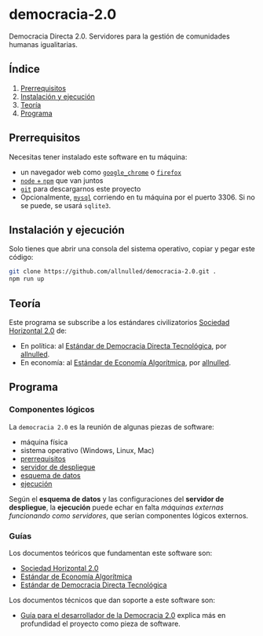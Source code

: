 # democracia-2.0

Democracia Directa 2.0. Servidores para la gestión de comunidades humanas igualitarias.

## Índice

1. [Prerrequisitos](#prerrequisitos)
2. [Instalación y ejecución](#instalación-y-ejecución)
3. [Teoría](#teoría)
4. [Programa](#programa)


## Prerrequisitos

Necesitas tener instalado este software en tu máquina:

- un navegador web como [`google_chrome`](https://www.google.com/intl/es_es/chrome/?brand=YTUH&gclsrc=ds&gclsrc=ds) o [`firefox`](https://www.mozilla.org/es-ES/firefox/new/)
- [`node` + `npm`](https://nodejs.org/en/download) que van juntos
- [`git`](https://git-scm.com/downloads) para descargarnos este proyecto
- Opcionalmente, [`mysql`](https://www.mysql.com/downloads/) corriendo en tu máquina por el puerto 3306. Si no se puede, se usará `sqlite3`.

## Instalación y ejecución

Solo tienes que abrir una consola del sistema operativo, copiar y pegar este código:

```sh
git clone https://github.com/allnulled/democracia-2.0.git .
npm run up
```

## Teoría

Este programa se subscribe a los estándares civilizatorios [Sociedad Horizontal 2.0](https://github.com/allnulled/democracia-2.0/blob/main/info/Sociedad-Horizontal-2.0.md) de:
  - En política: al [Estándar de Democracia Directa Tecnológica](https://github.com/allnulled/democracia-2.0/blob/main/info/Estándar-de-Democracia-Directa-Tecnológica.md), por [allnulled](https://github.com/allnulled).
  - En economía: al [Estándar de Economía Algorítmica](https://github.com/allnulled/democracia-2.0/blob/main/info/Estándar-de-Economía-Algorítmica.md), por [allnulled](https://github.com/allnulled).

## Programa

### Componentes lógicos

La `democracia 2.0` es la reunión de algunas piezas de software:

  + máquina física
  + sistema operativo (Windows, Linux, Mac)
  + [prerrequisitos](#prerrequisitos)
  + [servidor de despliegue](https://github.com/allnulled/democracia-2.0)
  + [esquema de datos](https://allnulled.github.io/constructor-de-bases-de-datos-de-castelog/#/)
  + [ejecución](#instalación-y-ejecución)

Según el **esquema de datos** y las configuraciones del **servidor de despliegue**, la **ejecución** puede echar en falta *máquinas externas funcionando como servidores*, que serían componentes lógicos externos.

### Guías

Los documentos teóricos que fundamentan este software son:

  - [Sociedad Horizontal 2.0](https://github.com/allnulled/democracia-2.0/blob/main/info/Sociedad-Horizontal-2.0.md)
  - [Estándar de Economía Algorítmica](https://github.com/allnulled/democracia-2.0/blob/main/info/Estándar-de-Economía-Algorítmica.md)
  - [Estándar de Democracia Directa Tecnológica](https://github.com/allnulled/democracia-2.0/blob/main/info/Estándar-de-Democracia-Directa-Tecnológica.md)

Los documentos técnicos que dan soporte a este software son:

  - [Guía para el desarrollador de la Democracia 2.0](https://github.com/allnulled/democracia-2.0/blob/main/info/Guía-para-el-desarrollador.md) explica más en profundidad el proyecto como pieza de software.

